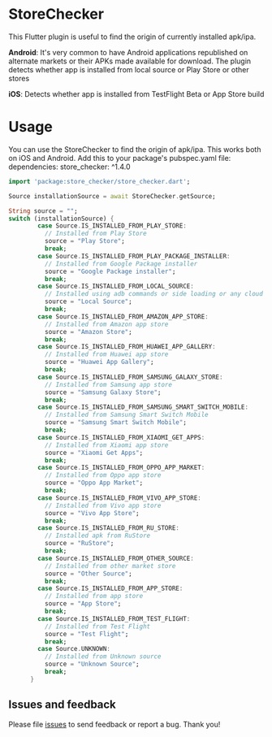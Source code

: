 # StoreChecker

This Flutter plugin is useful to find the origin of currently installed apk/ipa.

**Android**: It's very common to have Android applications republished on alternate markets or their APKs made available for download. The plugin detects whether app is installed from local source or Play Store or other stores

**iOS**: Detects whether app is installed from TestFlight Beta or App Store build

# Usage
You can use the StoreChecker to find the origin of apk/ipa. This works both on iOS and Android.
Add this to your package's pubspec.yaml file:
dependencies:
  store_checker: ^1.4.0

```dart
import 'package:store_checker/store_checker.dart';

Source installationSource = await StoreChecker.getSource;

String source = "";
switch (installationSource) {
        case Source.IS_INSTALLED_FROM_PLAY_STORE:
          // Installed from Play Store
          source = "Play Store";
          break;
        case Source.IS_INSTALLED_FROM_PLAY_PACKAGE_INSTALLER:
          // Installed from Google Package installer
          source = "Google Package installer";
          break;
        case Source.IS_INSTALLED_FROM_LOCAL_SOURCE:
          // Installed using adb commands or side loading or any cloud service
          source = "Local Source";
          break;
        case Source.IS_INSTALLED_FROM_AMAZON_APP_STORE:
          // Installed from Amazon app store
          source = "Amazon Store";
          break;
        case Source.IS_INSTALLED_FROM_HUAWEI_APP_GALLERY:
          // Installed from Huawei app store
          source = "Huawei App Gallery";
          break;
        case Source.IS_INSTALLED_FROM_SAMSUNG_GALAXY_STORE:
          // Installed from Samsung app store
          source = "Samsung Galaxy Store";
          break;
        case Source.IS_INSTALLED_FROM_SAMSUNG_SMART_SWITCH_MOBILE:
          // Installed from Samsung Smart Switch Mobile
          source = "Samsung Smart Switch Mobile";
          break;  
        case Source.IS_INSTALLED_FROM_XIAOMI_GET_APPS:
          // Installed from Xiaomi app store
          source = "Xiaomi Get Apps";
          break;
        case Source.IS_INSTALLED_FROM_OPPO_APP_MARKET:
          // Installed from Oppo app store
          source = "Oppo App Market";
          break;
        case Source.IS_INSTALLED_FROM_VIVO_APP_STORE:
          // Installed from Vivo app store
          source = "Vivo App Store";
          break;
        case Source.IS_INSTALLED_FROM_RU_STORE:
          // Installed apk from RuStore
          source = "RuStore";
          break;
        case Source.IS_INSTALLED_FROM_OTHER_SOURCE:
          // Installed from other market store
          source = "Other Source";
          break;
        case Source.IS_INSTALLED_FROM_APP_STORE:
          // Installed from app store
          source = "App Store";
          break;
        case Source.IS_INSTALLED_FROM_TEST_FLIGHT:
          // Installed from Test Flight
          source = "Test Flight";
          break;
        case Source.UNKNOWN:
          // Installed from Unknown source
          source = "Unknown Source";
          break;
      }
```

## Issues and feedback

Please file [issues](https://github.com/ravitejaavv/store_checker/issues) to send feedback or report a bug. Thank you!